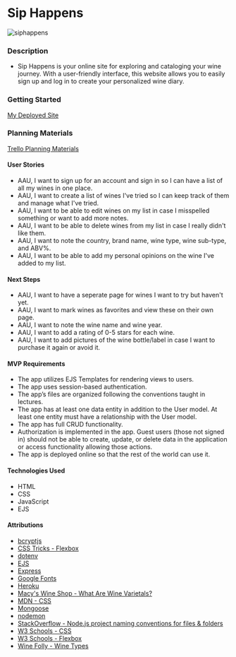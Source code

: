 # Sip Happens
![siphappens](https://github.com/user-attachments/assets/2fe22979-9f88-475c-bcfd-ff5768900a22)

### Description
* Sip Happens is your online site for exploring and cataloging your wine journey. With a user-friendly interface, this website allows you to easily sign up and log in to create your personalized wine diary.
  
### Getting Started
[My Deployed Site](https://sip-happens-e4b45304fa51.herokuapp.com/auth/sign-up)

### Planning Materials
[Trello Planning Materials](https://trello.com/b/PInnT3da/unit-2-project-planning-wine-app)

#### User Stories
* AAU, I want to sign up for an account and sign in so I can have a list of all my wines in one place.
* AAU, I want to create a list of wines I've tried so I can keep track of them and manage what I've tried.
* AAU, I want to be able to edit wines on my list in case I misspelled something or want to add more notes.
* AAU, I want to be able to delete wines from my list in case I really didn't like them.
* AAU, I want to note the country, brand name, wine type, wine sub-type, and ABV%.
* AAU, I want to be able to add my personal opinions on the wine I've added to my list.

#### Next Steps
* AAU, I want to have a seperate page for wines I want to try but haven't yet.
* AAU, I want to mark wines as favorites and view these on their own page.
* AAU, I want to note the wine name and wine year.
* AAU, I want to add a rating of 0-5 stars for each wine.
* AAU, I want to add pictures of the wine bottle/label in case I want to purchase it again or avoid it.

#### MVP Requirements
* The app utilizes EJS Templates for rendering views to users.
* The app uses session-based authentication.
* The app’s files are organized following the conventions taught in lectures.
* The app has at least one data entity in addition to the User model. At least one entity must have a relationship with the User model.
* The app has full CRUD functionality.
* Authorization is implemented in the app. Guest users (those not signed in) should not be able to create, update, or delete data in the application or access functionality allowing those actions.
* The app is deployed online so that the rest of the world can use it.

#### Technologies Used
* HTML
* CSS
* JavaScript
* EJS

#### Attributions
* [bcryptjs](https://www.npmjs.com/package/bcryptjs)
* [CSS Tricks - Flexbox](https://css-tricks.com/snippets/css/a-guide-to-flexbox/)
* [dotenv](https://www.npmjs.com/package/dotenv)
* [EJS](https://ejs.co/)
* [Express](https://expressjs.com/)
* [Google Fonts](https://fonts.google.com/)
* [Heroku](heroku.com)
* [Macy's Wine Shop - What Are Wine Varietals?](https://macyswineshop.com/blogs/wine-101/what-are-wine-varietals)
* [MDN - CSS](https://developer.mozilla.org/en-US/docs/Web/CSS)
* [Mongoose](https://mongoosejs.com/)
* [nodemon](https://www.npmjs.com/package/nodemon)
* [StackOverflow - Node.js project naming conventions for files & folders](https://stackoverflow.com/questions/18927298/node-js-project-naming-conventions-for-files-folders)
* [W3 Schools - CSS](https://www.w3schools.com/cssref/)
* [W3 Schools - Flexbox](https://www.w3schools.com/css/css3_flexbox.asp)
* [Wine Folly - Wine Types](https://winefolly.com/deep-dive/common-types-of-wine/)
